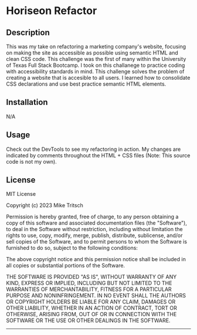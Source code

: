 # Horiseon Refactor

## Description

This was my take on refactoring a marketing company's website, focusing on making the site as accessible as possible using semantic HTML and clean CSS code. This challenge was the first of many within the University of Texas Full Stack Bootcamp. I took on this challanege to practice coding with accessibility standards in mind. This challenge solves the problem of creating a website that is accesible to all users. I learned how to consolidate CSS declarations and use best practice semantic HTML elements.

## Installation

N/A

## Usage

Check out the DevTools to see my refactoring in action. My changes are indicated by comments throughout the HTML + CSS files (Note: This source code is not my own).

## License

MIT License

Copyright (c) 2023 Mike Tritsch

Permission is hereby granted, free of charge, to any person obtaining a copy
of this software and associated documentation files (the "Software"), to deal
in the Software without restriction, including without limitation the rights
to use, copy, modify, merge, publish, distribute, sublicense, and/or sell
copies of the Software, and to permit persons to whom the Software is
furnished to do so, subject to the following conditions:

The above copyright notice and this permission notice shall be included in all
copies or substantial portions of the Software.

THE SOFTWARE IS PROVIDED "AS IS", WITHOUT WARRANTY OF ANY KIND, EXPRESS OR
IMPLIED, INCLUDING BUT NOT LIMITED TO THE WARRANTIES OF MERCHANTABILITY,
FITNESS FOR A PARTICULAR PURPOSE AND NONINFRINGEMENT. IN NO EVENT SHALL THE
AUTHORS OR COPYRIGHT HOLDERS BE LIABLE FOR ANY CLAIM, DAMAGES OR OTHER
LIABILITY, WHETHER IN AN ACTION OF CONTRACT, TORT OR OTHERWISE, ARISING FROM,
OUT OF OR IN CONNECTION WITH THE SOFTWARE OR THE USE OR OTHER DEALINGS IN THE
SOFTWARE.

---